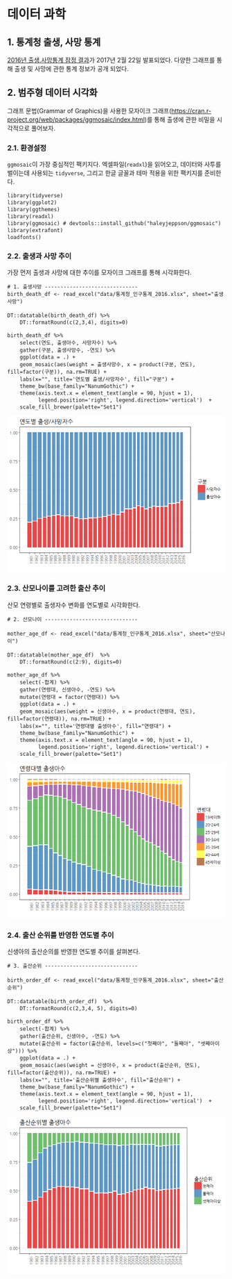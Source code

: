# 데이터 과학



## 1. 통계청 출생, 사망 통계 

[2016년 출생.사망통계 잠정 결과](http://kostat.go.kr/portal/korea/kor_nw/2/1/index.board?bmode=read&bSeq=&aSeq=359243&pageNo=1&rowNum=10&navCount=10&currPg=&sTarget=title&sTxt)가 
2017년 2월 22일 발표되었다. 
다양한 그래프를 통해 출생 및 사망에 관한 통계 정보가 공개 되었다. 

## 2. 범주형 데이터 시각화

그래프 문법(Grammar of Graphics)을 사용한 모자이크 그래프(https://cran.r-project.org/web/packages/ggmosaic/index.html)를 통해 출생에 관한 비밀을 
시각적으로 풀어보자.

### 2.1. 환경설정

`ggmosaic`이 가장 중심적인 팩키지다. 엑셀파일(`readxl`)을 읽어오고, 데이터와 사투를 벌이는데 사용되는 `tidyverse`, 
그리고 한글 글꼴과 테마 적용을 위한 팩키지를 준비한다.


~~~{.r}
library(tidyverse)
library(ggplot2)
library(ggthemes)
library(readxl)
library(ggmosaic) # devtools::install_github("haleyjeppson/ggmosaic")
library(extrafont)
loadfonts()
~~~

### 2.2. 출생과 사망 추이

가장 먼저 출생과 사망에 대한 추이를 모자이크 그래프를 통해 시각화한다.


~~~{.r}
# 1. 출생사망 ------------------------------
birth_death_df <- read_excel("data/통계청_인구통계_2016.xlsx", sheet="출생사망")

DT::datatable(birth_death_df) %>% 
    DT::formatRound(c(2,3,4), digits=0)
~~~

<!--html_preserve--><div id="htmlwidget-3ffe5af3d2dafc0c9255" style="width:100%;height:auto;" class="datatables html-widget"></div>
<script type="application/json" data-for="htmlwidget-3ffe5af3d2dafc0c9255">{"x":{"filter":"none","data":[["1","2","3","4","5","6","7","8","9","10","11","12","13","14","15","16","17","18","19","20","21","22","23","24","25","26","27","28","29","30","31","32","33","34","35","36"],[1981,1982,1983,1984,1985,1986,1987,1988,1989,1990,1991,1992,1993,1994,1995,1996,1997,1998,1999,2000,2001,2002,2003,2004,2005,2006,2007,2008,2009,2010,2011,2012,2013,2014,2015,2016],[867409,848312,769155,674793,655489,636019,623831,633092,639431,649738,709275,730678,715826,721185,715020,691226,668344,634790,614233,634501,554895,492111,490543,472761,435031,448153,493189,465892,444849,470171,471265,484550,436455,435435,438420,406300],[237481,245767,254563,236445,240418,239256,243504,235779,236818,241616,242270,236162,234257,242439,242838,241149,241943,243193,245364,246163,241521,245317,244506,244217,243883,242266,244874,246113,246942,255405,257396,267221,266257,267692,275895,281000],[629928,602545,514592,438348,415071,396763,380327,397313,402613,408122,467005,494516,481569,478746,472182,450077,426401,391597,368869,388338,313374,246794,246037,228544,191148,205887,248315,219779,197907,214766,213869,217329,170198,167743,162525,125300],[22.4,21.6,19.3,16.7,16.1,15.4,15,15.1,15.1,15.2,16.4,16.7,16,16,15.7,15,14.4,13.6,13,13.3,11.6,10.2,10.2,9.8,8.9,9.2,10,9.4,9,9.4,9.4,9.6,8.6,8.6,8.6,7.9],[6.1,6.2,6.4,5.9,5.9,5.8,5.9,5.6,5.6,5.6,5.6,5.4,5.2,5.4,5.3,5.2,5.2,5.2,5.2,5.2,5,5.1,5.1,5,5,5,5,5,5,5.1,5.1,5.3,5.3,5.3,5.4,5.5],[16.3,15.3,12.9,10.8,10.2,9.6,9.1,9.5,9.5,9.5,10.8,11.3,10.8,10.6,10.3,9.8,9.2,8.4,7.8,8.2,6.5,5.1,5.1,4.7,3.9,4.2,5.1,4.4,4,4.3,4.3,4.3,3.4,3.3,3.2,2.5]],"container":"<table class=\"display\">\n  <thead>\n    <tr>\n      <th> <\/th>\n      <th>연도<\/th>\n      <th>출생아수<\/th>\n      <th>사망자수<\/th>\n      <th>자연증가건수<\/th>\n      <th>조출생률<\/th>\n      <th>조사망률<\/th>\n      <th>자연증가율<\/th>\n    <\/tr>\n  <\/thead>\n<\/table>","options":{"crosstalkOptions":{"key":null,"group":null},"columnDefs":[{"className":"dt-right","targets":[1,2,3,4,5,6,7]},{"orderable":false,"targets":0}],"order":[],"autoWidth":false,"orderClasses":false,"rowCallback":"function(row, data) {\nDTWidget.formatRound(this, row, data, 2, 0, 3, ',', '.');\nDTWidget.formatRound(this, row, data, 3, 0, 3, ',', '.');\nDTWidget.formatRound(this, row, data, 4, 0, 3, ',', '.');\n}"},"selection":{"mode":"multiple","selected":null,"target":"row"}},"evals":["options.rowCallback"],"jsHooks":[]}</script><!--/html_preserve-->

~~~{.r}
birth_death_df %>% 
    select(연도, 출생아수, 사망자수) %>% 
    gather(구분, 출생사망수, -연도) %>% 
    ggplot(data = .) +
    geom_mosaic(aes(weight = 출생사망수, x = product(구분, 연도), fill=factor(구분)), na.rm=TRUE) +
    labs(x="", title='연도별 출생/사망자수', fill="구분") + 
    theme_bw(base_family="NanumGothic") +
    theme(axis.text.x = element_text(angle = 90, hjust = 1),
          legend.position='right', legend.direction='vertical')  +
    scale_fill_brewer(palette="Set1")
~~~

<img src="fig/stat-birth-and-death-trend-2.png" style="display: block; margin: auto;" />

### 2.3. 산모나이를 고려한 출산 추이

산모 연령별로 출생자수 변화를 연도별로 시각화한다.


~~~{.r}
# 2. 산모나이 ------------------------------

mother_age_df <- read_excel("data/통계청_인구통계_2016.xlsx", sheet="산모나이")

DT::datatable(mother_age_df)  %>% 
    DT::formatRound(c(2:9), digits=0)
~~~

<!--html_preserve--><div id="htmlwidget-27863d6a889c8a7fca8f" style="width:100%;height:auto;" class="datatables html-widget"></div>
<script type="application/json" data-for="htmlwidget-27863d6a889c8a7fca8f">{"x":{"filter":"none","data":[["1","2","3","4","5","6","7","8","9","10","11","12","13","14","15","16","17","18","19","20","21","22","23","24","25","26","27","28","29","30","31","32","33","34","35"],[1981,1982,1983,1984,1985,1986,1987,1988,1989,1990,1991,1992,1993,1994,1995,1996,1997,1998,1999,2000,2001,2002,2003,2004,2005,2006,2007,2008,2009,2010,2011,2012,2013,2014,2015],[867409,848312,769155,674793,655489,636019,623831,633092,639431,649738,709275,730678,715826,721185,715020,691226,668344,634790,614233,634501,554895,492111,490543,472761,435031,448153,493189,465892,444849,470171,471265,484550,436455,435435,438420],[34606,30901,26711,24382,21361,18882,15318,12645,9750,8903,8816,9274,8718,7634,7055,6568,5890,5602,5104,4606,3875,4369,3852,3456,3128,3264,3467,2774,2815,2934,2998,2946,2833,2549,2227],[335331,335411,311641,273184,245440,213627,197538,186059,181976,172891,179965,178933,164358,147309,137092,124067,111014,95114,82809,74328,60906,52034,46654,39774,32833,30711,31883,28173,24911,24538,24648,24619,22051,21171,20514],[360510,360672,336079,303387,315397,327244,332339,345691,348421,351520,381141,382772,374424,386495,387247,374819,365385,346112,330590,328207,273266,226356,219105,198902,174743,172825,186912,168893,155906,147197,137008,127192,102801,96192,94622],[102251,91708,72585,57624,59165,63158,66352,75983,85486,99794,119694,135413,140507,148024,148825,148185,147875,149720,156003,183044,173741,169306,178729,185169,177319,187807,205704,198748,192112,214616,221434,239223,220346,221145,216252],[25459,21811,16292,12027,10668,10001,9514,10007,11233,13880,16829,21059,24292,27795,30243,32628,33693,33534,33304,36904,35387,33944,35618,38953,40516,46993,57649,59596,60694,70835,74245,78982,77183,82226,92081],[6883,5842,4402,3022,2409,2107,1838,1729,1717,1829,1841,2215,2569,2901,3403,3872,3907,4105,4465,5038,5106,5127,5263,5255,5147,5319,6212,6537,7303,8840,10126,11098,10714,11523,12138],[1878,1572,1068,823,667,580,507,479,384,395,362,410,301,346,341,325,256,270,313,336,339,383,424,386,415,385,387,366,358,451,509,440,312,334,349]],"container":"<table class=\"display\">\n  <thead>\n    <tr>\n      <th> <\/th>\n      <th>연도<\/th>\n      <th>합계<\/th>\n      <th>19세이하<\/th>\n      <th>20-24세<\/th>\n      <th>25-29세<\/th>\n      <th>30-34세<\/th>\n      <th>35-39세<\/th>\n      <th>40-44세<\/th>\n      <th>45세이상<\/th>\n    <\/tr>\n  <\/thead>\n<\/table>","options":{"crosstalkOptions":{"key":null,"group":null},"columnDefs":[{"className":"dt-right","targets":[1,2,3,4,5,6,7,8,9]},{"orderable":false,"targets":0}],"order":[],"autoWidth":false,"orderClasses":false,"rowCallback":"function(row, data) {\nDTWidget.formatRound(this, row, data, 2, 0, 3, ',', '.');\nDTWidget.formatRound(this, row, data, 3, 0, 3, ',', '.');\nDTWidget.formatRound(this, row, data, 4, 0, 3, ',', '.');\nDTWidget.formatRound(this, row, data, 5, 0, 3, ',', '.');\nDTWidget.formatRound(this, row, data, 6, 0, 3, ',', '.');\nDTWidget.formatRound(this, row, data, 7, 0, 3, ',', '.');\nDTWidget.formatRound(this, row, data, 8, 0, 3, ',', '.');\nDTWidget.formatRound(this, row, data, 9, 0, 3, ',', '.');\n}"},"selection":{"mode":"multiple","selected":null,"target":"row"}},"evals":["options.rowCallback"],"jsHooks":[]}</script><!--/html_preserve-->

~~~{.r}
mother_age_df %>% 
    select(-합계) %>% 
    gather(연령대, 신생아수, -연도) %>% 
    mutate(연령대 = factor(연령대)) %>% 
    ggplot(data = .) +
    geom_mosaic(aes(weight = 신생아수, x = product(연령대, 연도), fill=factor(연령대)), na.rm=TRUE) +
    labs(x="", title='연령대별 출생아수', fill="연령대") + 
    theme_bw(base_family="NanumGothic") +
    theme(axis.text.x = element_text(angle = 90, hjust = 1),
          legend.position='right', legend.direction='vertical') +
    scale_fill_brewer(palette="Set1")
~~~

<img src="fig/stat-mother-age-trend-2.png" style="display: block; margin: auto;" />

### 2.4. 출산 순위를 반영한 연도별 추이

신생아의 출산순의를 반영한 연도별 추이를 살펴본다.


~~~{.r}
# 3. 출산순위 ------------------------------

birth_order_df <- read_excel("data/통계청_인구통계_2016.xlsx", sheet="출산순위")

DT::datatable(birth_order_df)  %>% 
    DT::formatRound(c(2,3,4, 5), digits=0)
~~~

<!--html_preserve--><div id="htmlwidget-ae1db6b233ba4f291940" style="width:100%;height:auto;" class="datatables html-widget"></div>
<script type="application/json" data-for="htmlwidget-ae1db6b233ba4f291940">{"x":{"filter":"none","data":[["1","2","3","4","5","6","7","8","9","10","11","12","13","14","15","16","17","18","19","20","21","22","23","24","25","26","27","28","29","30","31","32","33","34","35","36"],[1981,1982,1983,1984,1985,1986,1987,1988,1989,1990,1991,1992,1993,1994,1995,1996,1997,1998,1999,2000,2001,2002,2003,2004,2005,2006,2007,2008,2009,2010,2011,2012,2013,2014,2015,2016],[867409,848312,769155,674793,655489,636019,623831,633092,639431,649738,709275,730678,715826,721185,715020,691226,668344,634790,614233,634501,554895,492111,490543,472761,435031,448153,493189,465892,444849,470171,471265,484550,436455,435435,438420,406300],[355314,355094,344208,333587,337643,337701,338834,343141,343693,348260,377191,380185,372610,359474,345574,334483,322692,310161,306769,298388,263254,237839,240659,239413,223162,231232,262154,242024,230184,235333,239577,248888,224807,225392,228613,212900],[290618,300907,294027,254940,246541,235935,232769,241391,248780,253002,283385,295244,286826,301906,307930,293986,281016,262416,246027,268314,234079,201706,199221,184452,166888,171180,181850,176079,170090,181871,178981,184020,165661,165332,166130,152700],[221467,192308,130914,86261,71294,62369,52217,48553,46944,48452,48677,55226,56355,59743,61394,62591,64611,62211,60061,66028,55599,48621,46047,45076,41450,42114,45913,44333,41862,49932,51644,50596,45234,43712,42456,39600]],"container":"<table class=\"display\">\n  <thead>\n    <tr>\n      <th> <\/th>\n      <th>연도<\/th>\n      <th>합계<\/th>\n      <th>첫째아<\/th>\n      <th>둘째아<\/th>\n      <th>셋째아이상<\/th>\n    <\/tr>\n  <\/thead>\n<\/table>","options":{"crosstalkOptions":{"key":null,"group":null},"columnDefs":[{"className":"dt-right","targets":[1,2,3,4,5]},{"orderable":false,"targets":0}],"order":[],"autoWidth":false,"orderClasses":false,"rowCallback":"function(row, data) {\nDTWidget.formatRound(this, row, data, 2, 0, 3, ',', '.');\nDTWidget.formatRound(this, row, data, 3, 0, 3, ',', '.');\nDTWidget.formatRound(this, row, data, 4, 0, 3, ',', '.');\nDTWidget.formatRound(this, row, data, 5, 0, 3, ',', '.');\n}"},"selection":{"mode":"multiple","selected":null,"target":"row"}},"evals":["options.rowCallback"],"jsHooks":[]}</script><!--/html_preserve-->

~~~{.r}
birth_order_df %>% 
    select(-합계) %>% 
    gather(출산순위, 신생아수, -연도) %>% 
    mutate(출산순위 = factor(출산순위, levels=c("첫째아", "둘째아", "셋째아이상"))) %>% 
    ggplot(data = .) +
    geom_mosaic(aes(weight = 신생아수, x = product(출산순위, 연도), fill=factor(출산순위)), na.rm=TRUE) +
    labs(x="", title='출산순위별 출생아수', fill="출산순위") + 
    theme_bw(base_family="NanumGothic") +
    theme(axis.text.x = element_text(angle = 90, hjust = 1),
          legend.position='right', legend.direction='vertical')  +
    scale_fill_brewer(palette="Set1")
~~~

<img src="fig/stat-birth-orders-trend-2.png" style="display: block; margin: auto;" />
